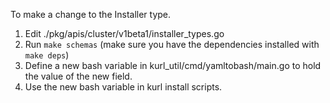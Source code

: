 To make a change to the Installer type.

1. Edit ./pkg/apis/cluster/v1beta1/installer_types.go
1. Run `make schemas` (make sure you have the dependencies installed with `make deps`)
1. Define a new bash variable in kurl_util/cmd/yamltobash/main.go to hold the value of the new field.
1. Use the new bash variable in kurl install scripts.
